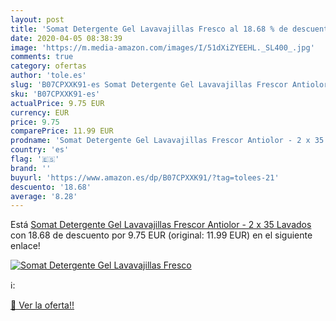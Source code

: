```yaml
---
layout: post
title: 'Somat Detergente Gel Lavavajillas Fresco al 18.68 % de descuento'
date: 2020-04-05 08:38:39
image: 'https://m.media-amazon.com/images/I/51dXiZYEEHL._SL400_.jpg'
comments: true
category: ofertas
author: 'tole.es'
slug: 'B07CPXXK91-es Somat Detergente Gel Lavavajillas Frescor Antiolor - 2 x...'
sku: 'B07CPXXK91-es'
actualPrice: 9.75 EUR
currency: EUR
price: 9.75
comparePrice: 11.99 EUR
prodname: 'Somat Detergente Gel Lavavajillas Frescor Antiolor - 2 x 35 Lavados'
country: 'es'
flag: '🇪🇸'
brand: ''
buyurl: 'https://www.amazon.es/dp/B07CPXXK91/?tag=tolees-21'
descuento: '18.68'
average: '8.28'
---
```


Está [Somat Detergente Gel Lavavajillas Frescor Antiolor - 2 x 35 Lavados](https://www.amazon.es/dp/B07CPXXK91/?tag=tolees-21) con 18.68 de descuento por 9.75 EUR (original: 11.99 EUR) en el siguiente enlace!

[![Somat Detergente Gel Lavavajillas Fresco](https://m.media-amazon.com/images/I/51dXiZYEEHL._SL400_.jpg)](https://www.amazon.es/dp/B07CPXXK91/?tag=tolees-21)

ℹ️:


[🛒 Ver la oferta!!](https://www.amazon.es/dp/B07CPXXK91/?tag=tolees-21)
